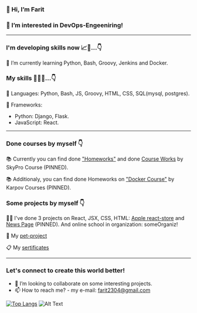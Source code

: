 ### 👋 Hi, I’m Farit
### 👀 I’m interested in DevOps-Engeeniring!
---
### I'm developing skills now 📈🚀...👇
🌱 I’m currently learning Python, Bash, Groovy, Jenkins and Docker.

### My skills 💯🚀🎯...👇
📌 Languages: Python, Bash, JS, Groovy, HTML, CSS, SQL(mysql, postgres).

📝 Frameworks: 
- Python: Django, Flask.
- JavaScript: React.
---
### Done courses by myself 👇
📚 Currently you can find done ["Homeworks"](https://github.com/farit235/Sky_Pro_Course) and done [Course Works](https://github.com/farit235/Sky_Pro_Course_Works) by SkyPro Course (PINNED). 

📚 Additionaly, you can find done Homeworks on ["Docker Course"](https://github.com/farit235/Docker_Course) by Karpov Courses (PINNED).

### Some projects by myself 👇
👨‍💻 I've done 3 projects on React, JSX, CSS, HTML: [Apple react-store](https://github.com/farit235/react-store) and [News Page](https://github.com/farit235/NewsPage) (PINNED). And online school in organization: someOrganiz! 

🐒 My [pet-project](https://react-store-farit235.vercel.app)

📋 My [sertificates](https://github.com/farit235/Serificates)

---
### Let's connect to create this world better!
- 🙂 I’m looking to collaborate on some interesting projects.
- 📫 How to reach me? - my e-mail: farit2304@gmail.com

[![Top Langs](https://github-readme-stats.vercel.app/api/top-langs/?username=farit235&layout=compact&langs_count=8)](https://github.com/anuraghazra/github-readme-stats)
![Alt Text](https://r3.mt.ru/u18/photo4538/20194055322-0/original.gif)
